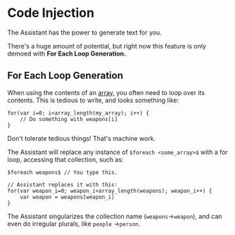 # Code Injection

The Assistant has the power to generate text for you.

There's a huge amount of potential, but right now this feature is only demoed with **For Each Loop Generation.**

## For Each Loop Generation

When using the contents of an [array](/workshop_guide/programming/learning_path/array.md), you often need to loop
over its contents. This is tedious to write, and looks something like:

```gml
for(var i=0; i<array_length(my_array); i++) {
    // Do something with weapons[i]
}
```

Don't tolerate tedious things! That's machine work.

The Assistant will replace any instance of `$foreach <some_array>$` with a for loop, accessing that collection, such as:

```gml
$foreach weapons$ // You type this.

// Assistant replaces it with this:
for(var weapon_i=0; weapon_i<array_length(weapons); weapon_i++) {
    var weapon = weapons[weapon_i]
}
```

The Assistant singularizes the collection name (`weapons`->`weapon`), and can even do irregular plurals, like `people`
->`person`.